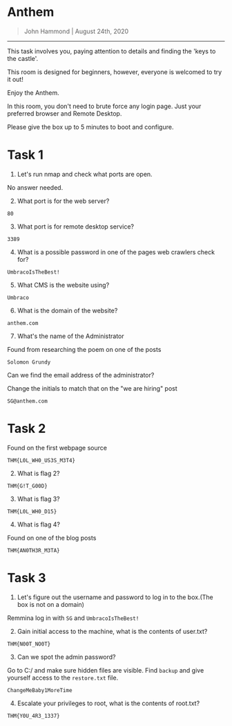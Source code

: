 # Anthem

> John Hammond | August 24th, 2020

-------------------------------------


This task involves you, paying attention to details and finding the 'keys to the castle'.

This room is designed for beginners, however, everyone is welcomed to try it out!

Enjoy the Anthem.

In this room, you don't need to brute force any login page. Just your preferred browser and Remote Desktop.

Please give the box up to 5 minutes to boot and configure.


# Task 1

1. 	Let's run nmap and check what ports are open.


No answer needed.

2. 	What port is for the web server?

```
80
```

3. 	What port is for remote desktop service?

```
3389
```

4. What is a possible password in one of the pages web crawlers check for?

```
UmbracoIsTheBest!
```

5. What CMS is the website using?

```
Umbraco
```

6. What is the domain of the website?


```
anthem.com
```

7. What's the name of the Administrator

Found from researching the poem on one of the posts

```
Solomon Grundy
```

Can we find the email address of the administrator?

Change the initials to match that on the "we are hiring" post

```
SG@anthem.com
```

# Task 2

Found on the first webpage source

```
THM{L0L_WH0_US3S_M3T4}
```

2. What is flag 2?

```
THM{G!T_G00D}
```

3. What is flag 3?

```
THM{L0L_WH0_D15}
```

4. What is flag 4?

Found on one of the blog posts

```
THM{AN0TH3R_M3TA}
```

# Task 3

1. Let's figure out the username and password to log in to the box.(The box is not on a domain)

Remmina log in with `SG` and `UmbracoIsTheBest!`

2. Gain initial access to the machine, what is the contents of user.txt?

```
THM{N00T_NO0T}
```

3. Can we spot the admin password?

Go to C:/ and make sure hidden files are visible. Find `backup` and give yourself access to the `restore.txt` file.


```
ChangeMeBaby1MoreTime
```


4. 	Escalate your privileges to root, what is the contents of root.txt?

```
THM{Y0U_4R3_1337}
```